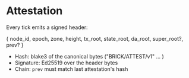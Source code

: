 # Attestation

Every tick emits a signed header:

{ node_id, epoch, zone, height, tx_root, state_root, da_root, super_root?, prev? }

- Hash: blake3 of the canonical bytes ("BRICK/ATTEST/v1" ... )
- Signature: Ed25519 over the header bytes
- Chain: `prev` must match last attestation's hash
